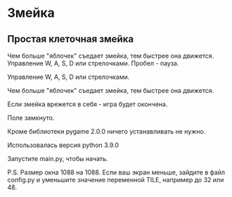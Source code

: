 # Змейка
## Простая клеточная змейка

Чем больше "яблочек" съедает змейка, тем быстрее она движется.
Управление W, A, S, D или стрелочками.
Пробел - пауза.

Управление W, A, S, D или стрелочками.

Чем больше "яблочек" съедает змейка, тем быстрее она движется.

Если змейка врежется в себя - игра будет окончена.

Поле замкнуто.

Кроме библиотеки pygame 2.0.0 ничего устанавливать не нужно.

Использовалась версия python 3.9.0

Запустите main.py, чтобы начать.

P.S.
Размер окна 1088 на 1088. Если ваш экран меньше, зайдите в файл config.py 
и уменьшите значение переменной TILE, например до 32 или 48.
